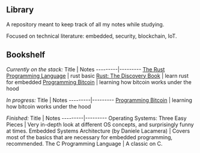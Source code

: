 ## Library

A repository meant to keep track of all my notes while studying. 

Focused on technical literature: embedded, security, blockchain, IoT.

## Bookshelf

_Currently on the stack:_
Title |  Notes
---------|---------
[The Rust Programming Language](https://doc.rust-lang.org/book/title-page.html) | rust basic
[Rust: The Discovery Book](https://docs.rust-embedded.org/discovery/index.html) | learn rust for embedded
[Programming Bitcoin](https://www.amazon.com/Programming-Bitcoin-Learn-Program-Scratch/dp/1492031496) | learning how bitcoin works under the hood

_In progress:_
Title |  Notes
---------|---------
[Programming Bitcoin](https://www.amazon.com/Programming-Bitcoin-Learn-Program-Scratch/dp/1492031496) | learning how bitcoin works under the hood

_Finished:_
Title |  Notes
---------|---------
 Operating Systems: Three Easy Pieces | Very in-depth look at different OS concepts, and surprisingly funny at times.
 Embedded Systems Architecture (by Daniele Lacamera) | Covers most of the basics that are necessary for embedded programming, recommended. 
 The C Programming Language | A classic on C. 
 
